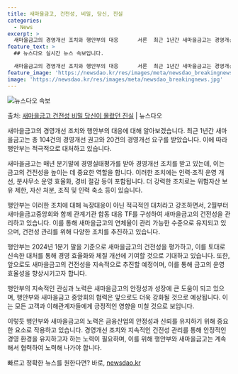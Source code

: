 ```yaml
---
title: 새마을금고, 건전성, 비밀, 당신, 진실
categories:
  - News
excerpt: >
  새마을금고의 경영개선 조치와 행안부의 대응      서론  최근 1년간 새마을금고는 경영개선 권고 104건과…
feature_text: >
  ## 뉴스다오 실시간 뉴스 속보입니다.

  새마을금고의 경영개선 조치와 행안부의 대응      서론  최근 1년간 새마을금고는 경영개선 권고 104건과…
feature_image: 'https://newsdao.kr/res/images/meta/newsdao_breakingnews.jpg'
image: 'https://newsdao.kr/res/images/meta/newsdao_breakingnews.jpg'
---
```


![뉴스다오 속보](https://newsdao.kr/res/images/meta/newsdao_breakingnews.jpg)

<p>출처: <a href="https://newsdao.kr/4205" rel="dofollow">새마을금고 건전성 비밀 당신이 몰랐던 진실</a> | 뉴스다오</p>

새마을금고의 경영개선 조치와 행안부의 대응에 대해 알아보겠습니다. 최근 1년간 새마을금고는 총 104건의 경영개선 권고와 20건의 경영개선 요구를 받았습니다. 이에 따라 행안부는 적극적으로 대처하고 있습니다.

새마을금고는 매년 분기말에 경영실태평가를 받아 경영개선 조치를 받고 있는데, 이는 금고의 건전성을 높이는 데 중요한 역할을 합니다. 이러한 조치에는 인력·조직 운영 개선, 분사무소 운영 효율화, 경비 절감 등이 포함됩니다. 더 강력한 조치로는 위험자산 보유 제한, 자산 처분, 조직 및 인력 축소 등이 있습니다.

행안부는 이러한 조치에 대해 늑장대응이 아닌 적극적인 대처라고 강조하면서, 2월부터 새마을금고중앙회와 함께 관계기관 합동 대응 TF를 구성하여 새마을금고의 건전성을 관리하고 있습니다. 이를 통해 새마을금고의 연체율이 관리 가능한 수준으로 유지되고 있으며, 건전성 관리를 위해 다양한 조치를 추진하고 있습니다.

행안부는 2024년 1분기 말을 기준으로 새마을금고의 건전성을 평가하고, 이를 토대로 신속한 대처를 통해 경영 효율화와 체질 개선에 기여할 것으로 기대하고 있습니다. 또한, 앞으로도 새마을금고의 건전성을 지속적으로 추진할 예정이며, 이를 통해 금고의 운영 효율성을 향상시키고자 합니다.

행안부의 지속적인 관심과 노력은 새마을금고의 안정성과 성장에 큰 도움이 되고 있으며, 행안부와 새마을금고 중앙회의 협력은 앞으로도 더욱 강화될 것으로 예상됩니다. 이는 모든 고객과 이해관계자들에게 긍정적인 영향을 미칠 것으로 보입니다.

이렇듯 행안부와 새마을금고의 노력은 금융산업의 안정성과 신뢰를 유지하기 위해 중요한 요소로 작용하고 있습니다. 경영개선 조치와 지속적인 건전성 관리를 통해 안정적인 경영 환경을 유지하고자 하는 노력이 필요하며, 이를 위해 행안부와 새마을금고는 계속해서 협력하여 노력해 나가야 합니다. 

빠르고 정확한 뉴스를 원한다면? 바로, <a href="https://newsdao.kr" rel="dofollow">newsdao.kr</a>


